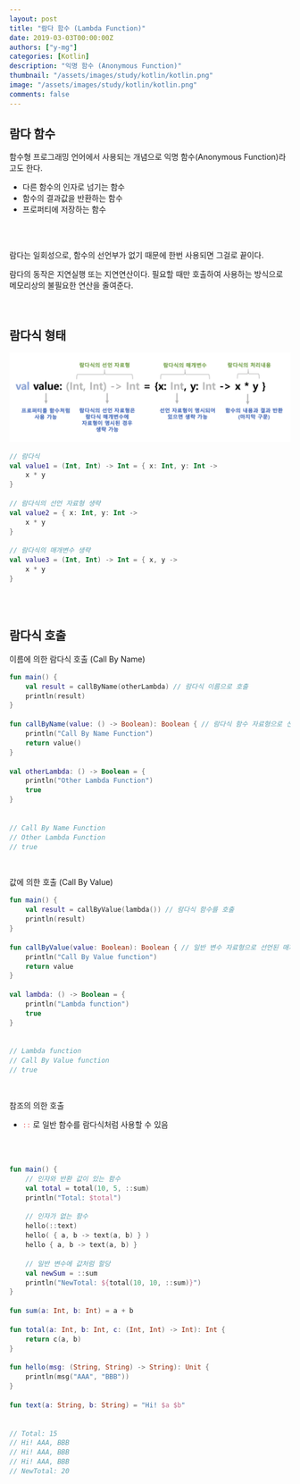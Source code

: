 ```yaml
---
layout: post
title: "람다 함수 (Lambda Function)"
date: 2019-03-03T00:00:00Z
authors: ["y-mg"]
categories: [Kotlin]
description: "익명 함수 (Anonymous Function)"
thumbnail: "/assets/images/study/kotlin/kotlin.png"
image: "/assets/images/study/kotlin/kotlin.png"
comments: false
---
```


## 람다 함수
함수형 프로그래밍 언어에서 사용되는 개념으로 익명 함수(Anonymous Function)라고도 한다.
- 다른 함수의 인자로 넘기는 함수
- 함수의 결과값을 반환하는 함수
- 프로퍼티에 저장하는 함수
<br/>
<br/>


람다는 일회성으로, 함수의 선언부가 없기 때문에 한번 사용되면 그걸로 끝이다.
<br/>

람다의 동작은 지연실행 또는 지연연산이다. 필요할 때만 호출하여 사용하는 방식으로 메모리상의 불필요한 연산을 줄여준다.
<br/>
<br/>
<br/>



## 람다식 형태
<img src="/assets/images/study/kotlin/lambda.png">

```kotlin
// 람다식
val value1 = (Int, Int) -> Int = { x: Int, y: Int ->
    x * y
}

// 람다식의 선언 자료형 생략
val value2 = { x: Int, y: Int ->
    x * y
}

// 람다식의 매개변수 생략
val value3 = (Int, Int) -> Int = { x, y ->
    x * y
}
```
<br/>
<br/>



## 람다식 호출
이름에 의한 람다식 호출 (Call By Name)

```kotlin
fun main() {
    val result = callByName(otherLambda) // 람다식 이름으로 호출
    println(result)
}

fun callByName(value: () -> Boolean): Boolean { // 람다식 함수 자료형으로 선언된 매개변수
    println("Call By Name Function")
    return value()
}

val otherLambda: () -> Boolean = {
    println("Other Lambda Function")
    true
}


// Call By Name Function
// Other Lambda Function
// true
```
<br/>

값에 의한 호출 (Call By Value)

```kotlin
fun main() {
    val result = callByValue(lambda()) // 람다식 함수를 호출
    println(result)
}

fun callByValue(value: Boolean): Boolean { // 일반 변수 자료형으로 선언된 매개변수
    println("Call By Value function")
    return value
}

val lambda: () -> Boolean = {
    println("Lambda function")
    true
}


// Lambda function
// Call By Value function
// true
```
<br/>

참조의 의한 호출
- <code style="color: #eb5657;">::</code> 로 일반 함수를 람다식처럼 사용할 수 있음
<br/>
<br/>


```kotlin
fun main() {
    // 인자와 반환 값이 있는 함수
    val total = total(10, 5, ::sum)
    println("Total: $total")

    // 인자가 없는 함수
    hello(::text)
    hello( { a, b -> text(a, b) } )
    hello { a, b -> text(a, b) }

    // 일반 변수에 값처럼 할당
    val newSum = ::sum
    println("NewTotal: ${total(10, 10, ::sum)}")
}

fun sum(a: Int, b: Int) = a + b

fun total(a: Int, b: Int, c: (Int, Int) -> Int): Int {
    return c(a, b)
}

fun hello(msg: (String, String) -> String): Unit {
    println(msg("AAA", "BBB"))
}

fun text(a: String, b: String) = "Hi! $a $b"


// Total: 15
// Hi! AAA, BBB
// Hi! AAA, BBB
// Hi! AAA, BBB
// NewTotal: 20
```